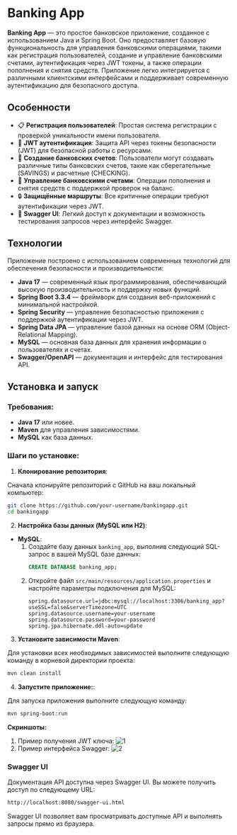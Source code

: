 # Banking App

**Banking App** — это простое банковское приложение, созданное с использованием Java и Spring Boot. Оно предоставляет базовую функциональность для управления банковскими операциями, такими как регистрация пользователей, создание и управление банковскими счетами, аутентификация через JWT токены, а также операции пополнения и снятия средств. Приложение легко интегрируется с различными клиентскими интерфейсами и поддерживает современную аутентификацию для безопасного доступа.

## Особенности
- 📋 **Регистрация пользователей**: Простая система регистрации с проверкой уникальности имени пользователя.
- 🔐 **JWT аутентификация**: Защита API через токены безопасности (JWT) для безопасной работы с ресурсами.
- 🏦 **Создание банковских счетов**: Пользователи могут создавать различные типы банковских счетов, такие как сберегательные (SAVINGS) и расчетные (CHECKING).
- 💸 **Управление банковскими счетами**: Операции пополнения и снятия средств с поддержкой проверок на баланс.
- 🔒 **Защищённые маршруты**: Все критичные операции требуют аутентификации через JWT.
- 📄 **Swagger UI**: Легкий доступ к документации и возможность тестирования запросов через интерфейс Swagger.

## Технологии
Приложение построено с использованием современных технологий для обеспечения безопасности и производительности:

- **Java 17** — современный язык программирования, обеспечивающий высокую производительность и поддержку новых функций.
- **Spring Boot 3.3.4** — фреймворк для создания веб-приложений с минимальной настройкой.
- **Spring Security** — управление безопасностью приложения с поддержкой аутентификации через JWT.
- **Spring Data JPA** — управление базой данных на основе ORM (Object-Relational Mapping).
- **MySQL** — основная база данных для хранения информации о пользователях и счетах.
- **Swagger/OpenAPI** — документация и интерфейс для тестирования API.

## Установка и запуск

### Требования:
- **Java 17** или новее.
- **Maven** для управления зависимостями.
- **MySQL** как база данных.

### Шаги по установке:

1. **Клонирование репозитория**:
   
Сначала клонируйте репозиторий с GitHub на ваш локальный компьютер:
```bash
git clone https://github.com/your-username/bankingapp.git
cd bankingapp
```

2. **Настройка базы данных (MySQL или H2)**:

- **MySQL**:
     1. Создайте базу данных `banking_app`, выполнив следующий SQL-запрос в вашей MySQL базе данных:
        ```sql
        CREATE DATABASE banking_app;
        ```
     2. Откройте файл `src/main/resources/application.properties` и настройте параметры подключения для MySQL:
        ```properties
        spring.datasource.url=jdbc:mysql://localhost:3306/banking_app?useSSL=false&serverTimezone=UTC
        spring.datasource.username=your-username
        spring.datasource.password=your-password
        spring.jpa.hibernate.ddl-auto=update
        ```
        
3. **Установите зависимости Maven**:

Для установки всех необходимых зависимостей выполните следующую команду в корневой директории проекта:
```bash
mvn clean install
```
4. **Запустите приложение:**:

Для запуска приложения выполните следующую команду:
```bash
mvn spring-boot:run
```
**Cкриншоты:**
1. Пример получения JWT ключа:
![1](https://github.com/user-attachments/assets/e593ed03-6130-4c73-aa52-7d048cceccd8)
2. Пример интерфейса Swagger:
![2](https://github.com/user-attachments/assets/fc25465a-1be2-43c8-8edc-e2094a0aed1d)

### Swagger UI

Документация API доступна через Swagger UI. Вы можете получить доступ по следующему URL:
```bash
http://localhost:8080/swagger-ui.html
```
Swagger UI позволяет вам просматривать доступные API и выполнять запросы прямо из браузера.


